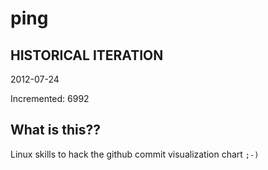 # ping

## HISTORICAL ITERATION
2012-07-24

Incremented: 6992

## What is this?? 
Linux skills to hack the github commit visualization chart `;-)`
